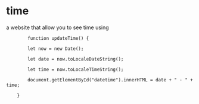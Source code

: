 # time
a website that allow you to see time using         

            function updateTime() {

            let now = new Date();
            
            let date = now.toLocaleDateString();
            
            let time = now.toLocaleTimeString();
            
            document.getElementById("datetime").innerHTML = date + " - " + time;
            
        }
